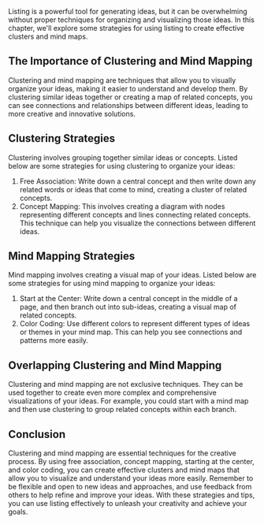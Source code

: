 
Listing is a powerful tool for generating ideas, but it can be overwhelming without proper techniques for organizing and visualizing those ideas. In this chapter, we'll explore some strategies for using listing to create effective clusters and mind maps.

The Importance of Clustering and Mind Mapping
---------------------------------------------

Clustering and mind mapping are techniques that allow you to visually organize your ideas, making it easier to understand and develop them. By clustering similar ideas together or creating a map of related concepts, you can see connections and relationships between different ideas, leading to more creative and innovative solutions.

Clustering Strategies
---------------------

Clustering involves grouping together similar ideas or concepts. Listed below are some strategies for using clustering to organize your ideas:

1. Free Association: Write down a central concept and then write down any related words or ideas that come to mind, creating a cluster of related concepts.
2. Concept Mapping: This involves creating a diagram with nodes representing different concepts and lines connecting related concepts. This technique can help you visualize the connections between different ideas.

Mind Mapping Strategies
-----------------------

Mind mapping involves creating a visual map of your ideas. Listed below are some strategies for using mind mapping to organize your ideas:

1. Start at the Center: Write down a central concept in the middle of a page, and then branch out into sub-ideas, creating a visual map of related concepts.
2. Color Coding: Use different colors to represent different types of ideas or themes in your mind map. This can help you see connections and patterns more easily.

Overlapping Clustering and Mind Mapping
---------------------------------------

Clustering and mind mapping are not exclusive techniques. They can be used together to create even more complex and comprehensive visualizations of your ideas. For example, you could start with a mind map and then use clustering to group related concepts within each branch.

Conclusion
----------

Clustering and mind mapping are essential techniques for the creative process. By using free association, concept mapping, starting at the center, and color coding, you can create effective clusters and mind maps that allow you to visualize and understand your ideas more easily. Remember to be flexible and open to new ideas and approaches, and use feedback from others to help refine and improve your ideas. With these strategies and tips, you can use listing effectively to unleash your creativity and achieve your goals.
